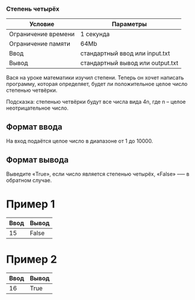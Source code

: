 ### Степень четырёх
Условие  | Параметры
------------ | ------------- 
Ограничение времени | 1 секунда
Ограничение памяти | 64Mb 
Ввод | стандартный ввод или input.txt
Вывод | стандартный вывод или output.txt


Вася на уроке математики изучил степени. Теперь он хочет написать программу, которая определяет, будет ли положительное целое число степенью четвёрки.

Подсказка: степенью четвёрки будут все числа вида 4n, где n – целое неотрицательное число.

## Формат ввода
На вход подаётся целое число в диапазоне от 1 до 10000.

## Формат вывода
Выведите «True», если число является степенью четырёх, «False» –— в обратном случае.

# Пример 1
Ввод | Вывод
------------ | -------------
15 |  False

# Пример 2
Ввод | Вывод
------------ | -------------
16 | True